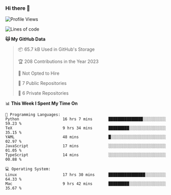 ### Hi there 👋

<!--
**huayuan4396/huayuan4396** is a ✨ _special_ ✨ repository because its `README.md` (this file) appears on your GitHub profile.

Here are some ideas to get you started:

- 🔭 I’m currently working on ...
- 🌱 I’m currently learning ...
- 👯 I’m looking to collaborate on ...
- 🤔 I’m looking for help with ...
- 💬 Ask me about ...
- 📫 How to reach me: ...
- 😄 Pronouns: ...
- ⚡ Fun fact: ...
-->

<!--START_SECTION:waka-->
![Profile Views](http://img.shields.io/badge/Profile%20Views-0-blue)

![Lines of code](https://img.shields.io/badge/From%20Hello%20World%20I%27ve%20Written-184.9%20thousand%20lines%20of%20code-blue)

**🐱 My GitHub Data** 

> 📦 65.7 kB Used in GitHub's Storage 
 > 
> 🏆 208 Contributions in the Year 2023
 > 
> 🚫 Not Opted to Hire
 > 
> 📜 7 Public Repositories 
 > 
> 🔑 6 Private Repositories 
 > 
📊 **This Week I Spent My Time On** 

```text
💬 Programming Languages: 
Python                   16 hrs 7 mins       ███████████████░░░░░░░░░░   59.23 % 
TeX                      9 hrs 34 mins       █████████░░░░░░░░░░░░░░░░   35.15 % 
YAML                     48 mins             █░░░░░░░░░░░░░░░░░░░░░░░░   02.97 % 
JavaScript               17 mins             ░░░░░░░░░░░░░░░░░░░░░░░░░   01.05 % 
TypeScript               14 mins             ░░░░░░░░░░░░░░░░░░░░░░░░░   00.88 % 

💻 Operating System: 
Linux                    17 hrs 30 mins      ████████████████░░░░░░░░░   64.33 % 
Mac                      9 hrs 42 mins       █████████░░░░░░░░░░░░░░░░   35.67 % 
```


<!--END_SECTION:waka-->
